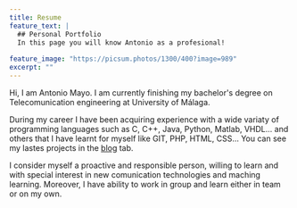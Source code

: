 ```yaml
---
title: Resume
feature_text: |
  ## Personal Portfolio
  In this page you will know Antonio as a profesional! 
  
feature_image: "https://picsum.photos/1300/400?image=989"
excerpt: ""
---
```


Hi, I am Antonio Mayo. I am currently finishing my bachelor's degree on Telecomunication engineering at University of Málaga.

During my career I have been acquiring experience with a wide variaty of programming languages such as C, C++, Java, Python, Matlab, VHDL... and others that I have learnt for myself like GIT, PHP, HTML, CSS... You can see my lastes projects in the [blog](https://amayoo0.github.io/blog/) tab.

I consider myself a proactive and responsible person, willing to learn and with special interest in new comunication technologies and maching learning. 
Moreover, I have ability to work in group and learn either in team or on my own.








